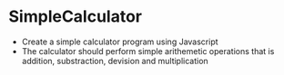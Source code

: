 # SimpleCalculator

- Create a simple calculator program using Javascript
- The calculator should perform simple arithemetic operations that is addition, substraction, devision and multiplication
